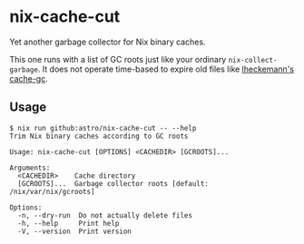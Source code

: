 # nix-cache-cut

Yet another garbage collector for Nix binary caches.

This one runs with a list of GC roots just like your ordinary
`nix-collect-garbage`. It does not operate time-based to expire old
files like [lheckemann's
cache-gc](https://github.com/lheckemann/cache-gc).


## Usage

```console
$ nix run github:astro/nix-cache-cut -- --help
Trim Nix binary caches according to GC roots

Usage: nix-cache-cut [OPTIONS] <CACHEDIR> [GCROOTS]...

Arguments:
  <CACHEDIR>    Cache directory
  [GCROOTS]...  Garbage collector roots [default: /nix/var/nix/gcroots]

Options:
  -n, --dry-run  Do not actually delete files
  -h, --help     Print help
  -V, --version  Print version
```
